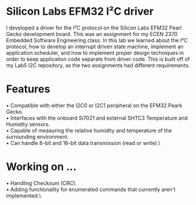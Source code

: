 #  Silicon Labs EFM32 I²C driver
I developed a driver for the I²C protocol on the Silicon Labs EFM32 Pearl Gecko development board. This was an assignment for my ECEN 2370 Embedded Software Engineering class. In this lab we learned about the I²C protocol, how to develop an interrupt driven state machine, implement an application scheduler, and how to implement proper design techniques in order to keep application code separate from driver code. This is built off of my Lab5 I2C repository, as the two assignments had different requirements.

# Features
• Compatible with either the I2C0 or I2C1 peripheral on the EFM32 Peark Gecko.\
• Interfaces with the onboard Si7021 and external SHTC3 Temperature and Humidity sensors.\
• Capable of measuring the relative humidity and temperature of the surrounding environment.\
• Can handle 8-bit and 16-bit data transmission (read or write).\

# Working on ...
• Handling Checksum (CRC).\
• Adding functionality for enumerated commands that currently aren't implemented.\

